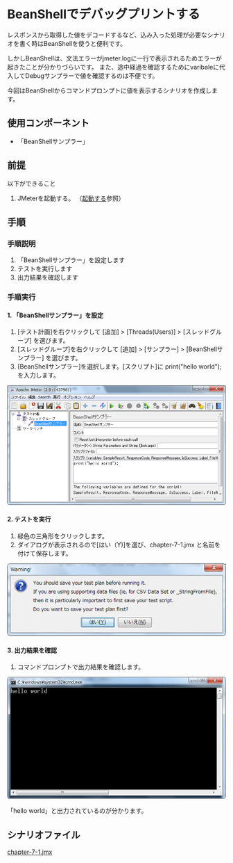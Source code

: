 # BeanShellでデバッグプリントする

レスポンスから取得した値をデコードするなど、込み入った処理が必要なシナリオを書く時はBeanShellを使うと便利です。

しかしBeanShellは、文法エラーがjmeter.logに一行で表示されるためエラーが起きたことが分かりづらいです。
また、途中経過を確認するためにvaribaleに代入してDebugサンプラーで値を確認するのは不便です。

今回はBeanShellからコマンドプロンプトに値を表示するシナリオを作成します。

## 使用コンポーネント

+ 「BeanShellサンプラー」

## 前提
以下ができること

1. JMeterを起動する。
（[起動する](1.start.md "起動する")参照）

## 手順
### 手順説明

1. 「BeanShellサンプラー」を設定します
1. テストを実行します
1. 出力結果を確認します

### 手順実行
#### 1. 「BeanShellサンプラー」を設定

1. [テスト計画]を右クリックして [追加] > [Threads(Users)] > [スレッドグループ] を選びます。
2. [スレッドグループ]を右クリックして [追加] > [サンプラー] > [BeanShellサンプラー] を選びます。
3. [BeanShellサンプラー]を選択します。[スクリプト]に print("hello world"); を入力します。

![BeanShellサンプラーを設定](images/chapter-7-1.png)

#### 2. テストを実行

1. 緑色の三角形をクリックします。
2. ダイアログが表示されるので[はい（Y)]を選び、chapter-7-1.jmx と名前を付けて保存します。

![保存確認ダイアログ](images/common-confirm-dialog.png)

#### 3. 出力結果を確認

1. コマンドプロンプトで出力結果を確認します。

![出力結果を確認](images/chapter-7-2.png)

「hello world」と出力されているのが分かります。

## シナリオファイル
[chapter-7-1.jmx](scenarios/chapter-7-1.jmx)